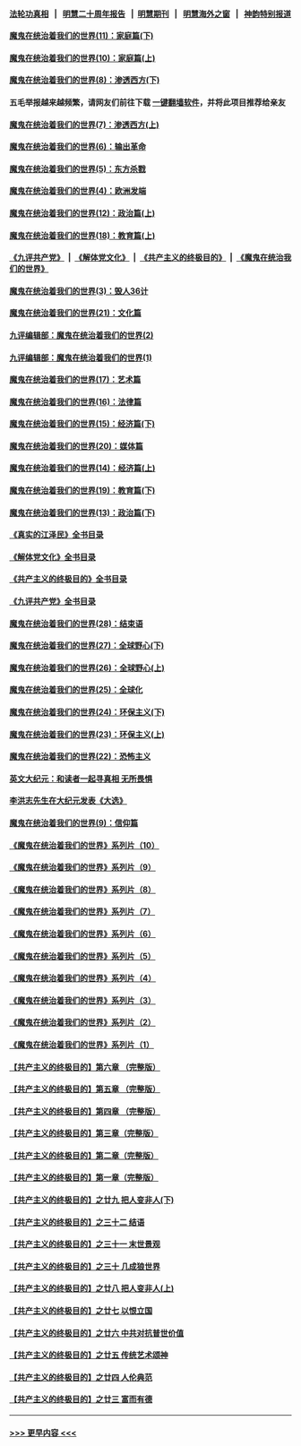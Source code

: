 #### [法轮功真相](https://github.com/gfw-breaker/truth/blob/master/README.md?t=0) &nbsp;&nbsp;|&nbsp;&nbsp; [明慧二十周年报告](https://github.com/gfw-breaker/mh-reports/blob/master/README.md?t=0) &nbsp;&nbsp;|&nbsp;&nbsp;[明慧期刊](https://github.com/gfw-breaker/mh-qikan) &nbsp;&nbsp;|&nbsp;&nbsp; [明慧海外之窗](https://github.com/gfw-breaker/mh-news/blob/master/README.md?t=0) &nbsp;&nbsp;|&nbsp;&nbsp; [神韵特别报道](https://github.com/gfw-breaker/mh-news/blob/master/shenyun.md?t=0)
#### [魔鬼在统治着我们的世界(11)：家庭篇(下)](../pages/nsc422/n10440961.md?t=11201601) 
#### [魔鬼在统治着我们的世界(10)：家庭篇(上)](../pages/nsc422/n10435448.md?t=11201601) 
#### [魔鬼在统治着我们的世界(8)：渗透西方(下)](../pages/nsc422/n10429603.md?t=11201601) 
#### 五毛举报越来越频繁，请网友们前往下载 [一键翻墙软件](https://github.com/gfw-breaker/ssr-accounts)，并将此项目推荐给亲友
#### [魔鬼在统治着我们的世界(7)：渗透西方(上)](../pages/nsc422/n10426013.md?t=11201601) 
#### [魔鬼在统治着我们的世界(6)：输出革命](../pages/nsc422/n10421536.md?t=11201601) 
#### [魔鬼在统治着我们的世界(5)：东方杀戮](../pages/nsc422/n10417707.md?t=11201601) 
#### [魔鬼在统治着我们的世界(4)：欧洲发端](../pages/nsc422/n10414890.md?t=11201601) 
#### [魔鬼在统治着我们的世界(12)：政治篇(上)](../pages/nsc422/n10444576.md?t=11201601) 
#### [魔鬼在统治着我们的世界(18)：教育篇(上)](../pages/nsc422/n10526970.md?t=11201601) 
#### [《九评共产党》](https://github.com/begood0513/9ping.md/blob/master/README.md) &nbsp;|&nbsp; [《解体党文化》](../../../../jtdwh.md/blob/master/README.md)  &nbsp;|&nbsp; [《共产主义的终极目的》](../../../../gczydzjmd.md/blob/master/README.md) &nbsp;|&nbsp; [《魔鬼在统治我们的世界》](../../../../mgztzwmdsj.md/blob/master/README.md) 
#### [魔鬼在统治着我们的世界(3)：毁人36计](../pages/nsc422/n10411583.md?t=11201601) 
#### [魔鬼在统治着我们的世界(21)：文化篇](../pages/nsc422/n10597706.md?t=11201601) 
#### [九评编辑部：魔鬼在统治着我们的世界(2)](../pages/nsc422/n10410036.md?t=11201601) 
#### [九评编辑部：魔鬼在统治着我们的世界(1)](../pages/nsc422/n10406825.md?t=11201601) 
#### [魔鬼在统治着我们的世界(17)：艺术篇](../pages/nsc422/n10499093.md?t=11201601) 
#### [魔鬼在统治着我们的世界(16)：法律篇](../pages/nsc422/n10485969.md?t=11201601) 
#### [魔鬼在统治着我们的世界(15)：经济篇(下)](../pages/nsc422/n10469975.md?t=11201601) 
#### [魔鬼在统治着我们的世界(20)：媒体篇](../pages/nsc422/n10586579.md?t=11201601) 
#### [魔鬼在统治着我们的世界(14)：经济篇(上)](../pages/nsc422/n10457370.md?t=11201601) 
#### [魔鬼在统治着我们的世界(19)：教育篇(下)](../pages/nsc422/n10564808.md?t=11201601) 
#### [魔鬼在统治着我们的世界(13)：政治篇(下)](../pages/nsc422/n10448270.md?t=11201601) 
#### [《真实的江泽民》全书目录](../pages/nsc422/n13721399.md?t=11201601) 
#### [《解体党文化》全书目录](../pages/nsc422/n13721157.md?t=11201601) 
#### [《共产主义的终极目的》全书目录](../pages/nsc422/n13721048.md?t=11201601) 
#### [《九评共产党》全书目录](../pages/nsc422/n13708085.md?t=11201601) 
#### [魔鬼在统治着我们的世界(28)：结束语](../pages/nsc422/n10936246.md?t=11201601) 
#### [魔鬼在统治着我们的世界(27)：全球野心(下)](../pages/nsc422/n10928319.md?t=11201601) 
#### [魔鬼在统治着我们的世界(26)：全球野心(上)](../pages/nsc422/n10900318.md?t=11201601) 
#### [魔鬼在统治着我们的世界(25)：全球化](../pages/nsc422/n10788205.md?t=11201601) 
#### [魔鬼在统治着我们的世界(24)：环保主义(下)](../pages/nsc422/n10695307.md?t=11201601) 
#### [魔鬼在统治着我们的世界(23)：环保主义(上)](../pages/nsc422/n10688613.md?t=11201601) 
#### [魔鬼在统治着我们的世界(22)：恐怖主义](../pages/nsc422/n10614727.md?t=11201601) 
#### [英文大纪元：和读者一起寻真相 无所畏惧](../pages/nsc422/n12542027.md?t=11201601) 
#### [李洪志先生在大纪元发表《大选》](../pages/nsc422/n12534746.md?t=11201601) 
#### [魔鬼在统治着我们的世界(9)：信仰篇](../pages/nsc422/n10432159.md?t=11201601) 
#### [《魔鬼在统治着我们的世界》系列片（10）](../pages/nsc422/n12292670.md?t=11201601) 
#### [《魔鬼在统治着我们的世界》系列片（9）](../pages/nsc422/n12290859.md?t=11201601) 
#### [《魔鬼在统治着我们的世界》系列片（8）](../pages/nsc422/n12287445.md?t=11201601) 
#### [《魔鬼在统治着我们的世界》系列片（7）](../pages/nsc422/n12283425.md?t=11201601) 
#### [《魔鬼在统治着我们的世界》系列片（6）](../pages/nsc422/n12282314.md?t=11201601) 
#### [《魔鬼在统治着我们的世界》系列片（5）](../pages/nsc422/n12281419.md?t=11201601) 
#### [《魔鬼在统治着我们的世界》系列片（4）](../pages/nsc422/n12274024.md?t=11201601) 
#### [《魔鬼在统治着我们的世界》系列片（3）](../pages/nsc422/n12271322.md?t=11201601) 
#### [《魔鬼在统治着我们的世界》系列片（2）](../pages/nsc422/n12269049.md?t=11201601) 
#### [《魔鬼在统治着我们的世界》系列片（1）](../pages/nsc422/n12267575.md?t=11201601) 
#### [【共产主义的终极目的】第六章 （完整版）](../pages/nsc422/n11428913.md?t=11201601) 
#### [【共产主义的终极目的】第五章 （完整版）](../pages/nsc422/n11428912.md?t=11201601) 
#### [【共产主义的终极目的】第四章 （完整版）](../pages/nsc422/n11428907.md?t=11201601) 
#### [【共产主义的终极目的】第三章（完整版）](../pages/nsc422/n11428848.md?t=11201601) 
#### [【共产主义的终极目的】第二章（完整版）](../pages/nsc422/n11428831.md?t=11201601) 
#### [【共产主义的终极目的】第一章（完整版）](../pages/nsc422/n11417651.md?t=11201601) 
#### [【共产主义的终极目的】之廿九 把人变非人(下)](../pages/nsc422/n11344140.md?t=11201601) 
#### [【共产主义的终极目的】之三十二 结语](../pages/nsc422/n11360535.md?t=11201601) 
#### [【共产主义的终极目的】之三十一 末世景观](../pages/nsc422/n11351129.md?t=11201601) 
#### [【共产主义的终极目的】之三十 几成狼世界](../pages/nsc422/n11348280.md?t=11201601) 
#### [【共产主义的终极目的】之廿八 把人变非人(上)](../pages/nsc422/n11340492.md?t=11201601) 
#### [【共产主义的终极目的】之廿七 以恨立国](../pages/nsc422/n11336944.md?t=11201601) 
#### [【共产主义的终极目的】之廿六 中共对抗普世价值](../pages/nsc422/n11324785.md?t=11201601) 
#### [【共产主义的终极目的】之廿五 传统艺术颂神](../pages/nsc422/n11296396.md?t=11201601) 
#### [【共产主义的终极目的】之廿四 人伦典范](../pages/nsc422/n11296397.md?t=11201601) 
#### [【共产主义的终极目的】之廿三 富而有德](../pages/nsc422/n11283598.md?t=11201601) 

----
#### [ >>> 更早内容 <<< ](../indexes/nsc422-earlier.md)
